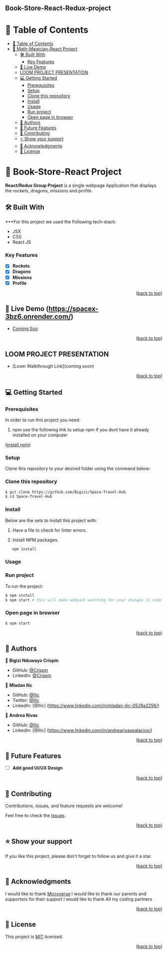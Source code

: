 ## Book-Store-React-Redux-project

<a name="readme-top"></a>

<!-- TABLE OF CONTENTS -->

# 📗 Table of Contents

- [📗 Table of Contents](#-table-of-contents)
- [📖 Math-Magician-React Project ](#-math-magician-react-project-)
  - [🛠 Built With ](#-built-with-)
    - [Key Features ](#key-features-)
  - [🚀 Live Demo ](#-live-demo-)
  - [LOOM PROJECT PRESENTATION ](#loom-project-presentation-)
  - [💻 Getting Started ](#-getting-started-)
    - [Prerequisites](#prerequisites)
    - [Setup](#setup)
    - [Clone this repository](#clone-this-repository)
    - [Install](#install)
    - [Usage](#usage)
    - [Run project](#run-project)
    - [Open page in browser](#open-page-in-browser)
  - [👥 Authors ](#-authors-)
  - [🔭 Future Features ](#-future-features-)
  - [🤝 Contributing ](#-contributing-)
  - [⭐️ Show your support ](#️-show-your-support-)
  - [🙏 Acknowledgments ](#-acknowledgments-)
  - [📝 License ](#-license-)

<!-- PROJECT DESCRIPTION -->

# 📖 Book-Store-React Project <a name="about-project"></a>

**React/Redux Group Project** is a single webpage  Application that displays the rockets, dragons, missions and profile.

## 🛠 Built With <a name="built-with"></a>

***For this project we used the Following tech-stack:

- JSX
- CSS
- React JS

<!-- Features -->

### Key Features <a name="key-features"></a>

-[x] **Rockets**
-[x] **Dragons**
-[x] **Missions**
-[x] **Profile**
<p align="right">(<a href="#readme-top">back to top</a>)</p>

<!-- LIVE DEMO -->

## 🚀 Live Demo <a name="live-demo"></a>(https://spacex-3bz6.onrender.com/)

- <a href="">Coming Soo</a>

<p align="right">(<a href="#readme-top">back to top</a>)</p>

<!-- Loom Walkthrough -->
## LOOM PROJECT PRESENTATION <a name="loom-demo"></a>

- [Loom Walkthrough Link](coming soon)

<p align="right">(<a href="#readme-top">back to top</a>)</p>

<!-- GETTING STARTED -->

## 💻 Getting Started <a name="getting-started"></a>


### Prerequisites

In order to run this project you need:

1. npm 
use the following link to setup npm if you dont have it already installed on your computer 
<p align="left">(<a href="https://docs.npmjs.com/downloading-and-installing-node-js-and-npm">install npm</a>)</p>

### Setup

Clone this repository to your desired folder using the command below:

### Clone this repository

```bash
$ git clone https://github.com/Bigizi/Space-Travel-Hub
$ cd Space-Travel-Hub
```

### Install

Below  are the sets to Install this project with:

1. Have a file to check for linter errors.

2. Install NPM packages.
```sh
   npm install
   ```

### Usage

### Run project
To run the project:
```bash
$ npm install
$ npm start # this will make webpack watching for your changes in code
```

### Open page in browser
```bash
$ npm start
```
<p align="right">(<a href="#readme-top">back to top</a>)</p>

<!-- AUTHORS -->

## 👥 Authors <a name="authors"></a>

👤 **Bigizi Nduwayo Crispin**

- GitHub: [@Crispin](https://github.com/Bigizi)
- LinkedIn: [@Crispin](https://linkedin.com/)

👤 **Mladan Ilic**

- GitHub: [@Ilic](https://github.com/djo1975)
- Twitter: [@Ilic](https://twitter.com/MladanIlic)
- LinkedIn: [@Ilic] (https://www.linkedin.com/in/mladan-ilic-0528a2256/)

👤 **Andrea Rivas**

- GitHub: [@Ilic](https://github.com/rivasbolinga)
- LinkedIn: [@Ilic] (https://www.linkedin.com/in/andrearivaspalacios/)

<p align="right">(<a href="#readme-top">back to top</a>)</p>

<!-- Features -->
## 🔭 Future Features <a name="future-features"></a>

- [ ] **Add good UI/UX Design**

<p align="right">(<a href="#readme-top">back to top</a>)</p>

<!-- CONTRIBUTING -->

## 🤝 Contributing <a name="contributing"></a>

Contributions, issues, and feature requests are welcome!

Feel free to check the [Issues](https://github.com/Bigizi/Space-Travel-Hub/issues).

<p align="right">(<a href="#readme-top">back to top</a>)</p>

<!-- SUPPORT -->
## ⭐️ Show your support <a name="support"></a>

If you like this project, please don't forget to follow us and give it a star.

<p align="right">(<a href="#readme-top">back to top</a>)</p>


<!-- ACKNOWLEDGEMENTS -->

## 🙏 Acknowledgments <a name="acknowledgements"></a>

I would like to thank [Microverse](https://www.microverse.org/)
I would like to thank our parents and supporters for their support
I would like to thank All my coding partners

<p align="right">(<a href="#readme-top">back to top</a>)</p>

<!-- LICENSE -->

## 📝 License <a name="license"></a>

This project is [MIT](./LICENSE) licensed.

<p align="right">(<a href="#readme-top">back to top</a>)</p>